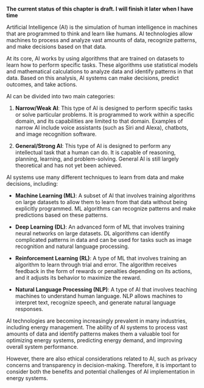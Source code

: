 **The current status of this chapter is draft. I will finish it later when I have time**

Artificial Intelligence (AI) is the simulation of human intelligence in machines that are programmed to think and learn like humans. AI technologies allow machines to process and analyze vast amounts of data, recognize patterns, and make decisions based on that data.

At its core, AI works by using algorithms that are trained on datasets to learn how to perform specific tasks. These algorithms use statistical models and mathematical calculations to analyze data and identify patterns in that data. Based on this analysis, AI systems can make decisions, predict outcomes, and take actions.

AI can be divided into two main categories:

1. **Narrow/Weak AI**: This type of AI is designed to perform specific tasks or solve particular problems. It is programmed to work within a specific domain, and its capabilities are limited to that domain. Examples of narrow AI include voice assistants (such as Siri and Alexa), chatbots, and image recognition software.

2. **General/Strong AI**: This type of AI is designed to perform any intellectual task that a human can do. It is capable of reasoning, planning, learning, and problem-solving. General AI is still largely theoretical and has not yet been achieved.

AI systems use many different techniques to learn from data and make decisions, including:

* **Machine Learning (ML)**: A subset of AI that involves training algorithms on large datasets to allow them to learn from that data without being explicitly programmed. ML algorithms can recognize patterns and make predictions based on these patterns.

* **Deep Learning (DL)**: An advanced form of ML that involves training neural networks on large datasets. DL algorithms can identify complicated patterns in data and can be used for tasks such as image recognition and natural language processing.

* **Reinforcement Learning (RL)**: A type of ML that involves training an algorithm to learn through trial and error. The algorithm receives feedback in the form of rewards or penalties depending on its actions, and it adjusts its behavior to maximize the reward.

* **Natural Language Processing (NLP)**: A type of AI that involves teaching machines to understand human language. NLP allows machines to interpret text, recognize speech, and generate natural language responses.

AI technologies are becoming increasingly prevalent in many industries, including energy management. The ability of AI systems to process vast amounts of data and identify patterns makes them a valuable tool for optimizing energy systems, predicting energy demand, and improving overall system performance.

However, there are also ethical considerations related to AI, such as privacy concerns and transparency in decision-making. Therefore, it is important to consider both the benefits and potential challenges of AI implementation in energy systems.
